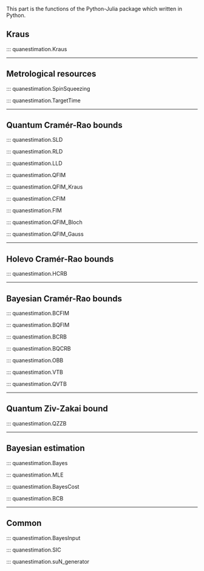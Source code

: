 This part is the functions of the Python-Julia package which written in Python.

## **Kraus** 
::: quanestimation.Kraus

---

## **Metrological resources**
<!-- ### **Spin squeezing** -->
::: quanestimation.SpinSqueezing
<!-- ### **Target time** -->
::: quanestimation.TargetTime

---

## **Quantum Cramér-Rao bounds**
<!-- ### **Symmetric logarithmic derivative (SLD)** -->
::: quanestimation.SLD
<!-- ### **Right logarithmic derivative (RLD)** -->
::: quanestimation.RLD
<!-- ### **Left logarithmic derivative (LLD)** -->
::: quanestimation.LLD
<!-- ### **Quantum Fisher information matrix (QFIM)** -->
::: quanestimation.QFIM
<!-- ### **Quantum Fisher information matrix with Kraus operators** -->
::: quanestimation.QFIM_Kraus
<!-- ### **Classical Fisher information matrix (CFIM)** -->
::: quanestimation.CFIM
<!-- ### **Fisher information matrix (FIM)** -->
::: quanestimation.FIM
<!-- ### **Quantum Fisher information matrix in Bloch representation** -->
::: quanestimation.QFIM_Bloch
<!-- ### **Quantum Fisher information matrix with Gaussian states** -->
::: quanestimation.QFIM_Gauss

---

## **Holevo Cramér-Rao bounds**
::: quanestimation.HCRB

---

## **Bayesian Cramér-Rao bounds**
<!-- ### **Bayesian classical Fisher information matrix (BCFIM)** # -->
::: quanestimation.BCFIM
<!-- ### **Bayesian quantum Fisher information matrix (BQFIM)** # -->
::: quanestimation.BQFIM
<!-- ### **Bayesian Cramér-Rao bound (BCRB)** # -->
::: quanestimation.BCRB
<!-- ### **Bayesian quantum Cramér-Rao bound (BQCRB)** # -->
::: quanestimation.BQCRB
<!-- ### **Optimal biased bound (OBB)** # -->
::: quanestimation.OBB
<!-- ### **Van Trees bound (VTB)** # -->
::: quanestimation.VTB
<!-- ### **Qauntum Van Trees bound (QVTB)** # -->
::: quanestimation.QVTB

---

## **Quantum Ziv-Zakai bound**
::: quanestimation.QZZB

---

## **Bayesian estimation**
<!-- ### **Maximum a posteriori probability (MAP)** -->
::: quanestimation.Bayes
<!-- ### **Maximum likelihood estimation (MLE)** -->
::: quanestimation.MLE
<!-- ### **Average Bayesian cost (BayesCost)** -->
::: quanestimation.BayesCost
<!-- ### **Bayesian cost bound(BCB)** -->
::: quanestimation.BCB

---

## **Common**
<!-- ### **Bayes input** -->
::: quanestimation.BayesInput
<!-- ### **SIC-POVM** -->
::: quanestimation.SIC
<!-- ### **SU($N$) generators** -->
::: quanestimation.suN_generator

